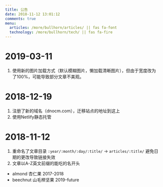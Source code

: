 ```yaml
---
title: 公告
date: 2018-11-12 13:01:12
comments: true
menu:
  articles: /more/bullhorn/articles/ || fas fa-font
  technology: /more/bullhorn/tech/ || fas fa-fire
---
```


# 2019-03-11
1. 使用新的图片加载方式（默认模糊图片，懒加载清晰图片），但由于宽度改为了100%，可能导致部分文章不美观。

# 2018-12-19
1. 注册了新的域名（dnocm.com），迁移站点的地址到这上
2. 使用Netlify静态托管

# 2018-11-12
1. 重命名了文章目录 `:year/:month/:day/:title/` -> `articles/:title/` 避免日期的更改导致链接失效
2. 文章以A-Z英文前缀的能吃的名开头
  - almond 杏仁果 2017-2018
  - beechnut 山毛榉坚果 2019-future
